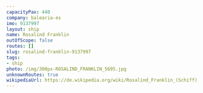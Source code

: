 ```yaml
---
capacityPax: 440
company: balearia-es
imo: 9137997
layout: ship
name: Rosalind Franklin
outOfScope: false
routes: []
slug: rosalind-franklin-9137997
tags:
- ship
photo: /img/300px-ROSALIND_FRANKLIN_5695.jpg
unknownRoutes: true
wikipediaUrl: https://de.wikipedia.org/wiki/Rosalind_Franklin_(Schiff)
---
```

